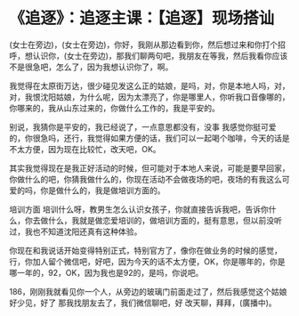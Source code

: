 # 《追逐》：追逐主课：【追逐】现场搭讪

(女士在旁边)，(女士在旁边)，你好，我刚从那边看到你，然后想过来和你打个招呼，想认识你，(女士在旁边)，那我们聊两句吧，我朋友在等我，然后我看你应该不是很急吧，怎么了，因为我想认识你了，啊。

我觉得在太原街万达，很少碰见发这么正的姑娘，是吗，对，你是本地人吗，对，对，我恨沈阳姑娘，为什么呢，因为太漂亮了，你是哪里人，你听我口音像哪的，你哪来的，我从山东过来的，你做什么工作的，我是平安的。

别说，我猜你是平安的，我已经说了，一点意思都没有，没事 我感觉你挺可爱的，你很急吗，还行，我觉得如果方便的话，我们可以一起喝个咖啡，今天的话是不太方便，因为现在比较忙，改天吧，OK。

其实我觉得现在是我正好活动的时候，但可能对于本地人来说，可能是要早回家，你做什么的吧，你猜我做什么的，你现在活动不会做夜场的吧，夜场的有我这么可爱的吗，你是做什么的，我是做培训方面的。

培训方面 培训什么呀，教男生怎么认识女孩子，你就直接告诉我吧，告诉你什么，你去做什么，我就是做恋爱培训的，做培训方面的，挺有意思，但以前没听过，我也不知道沈阳还真有这种体验。

你现在和我说话开始变得特别正式，特别官方了，像你在做业务的时候的感觉，行，你加人留个微信吧，好吧，因为今天的话不太方便，OK，你是哪年的，你是哪一年的，92，OK，因为我也是92的，是吗，你说吧。

186，刚刚我就看见你一个人，从旁边的玻璃门前面走过了，然后我感觉这个姑娘好少见，好了 那我找朋友去了，我们微信聊吧，好 改天聊，拜拜，(廣播中)。

